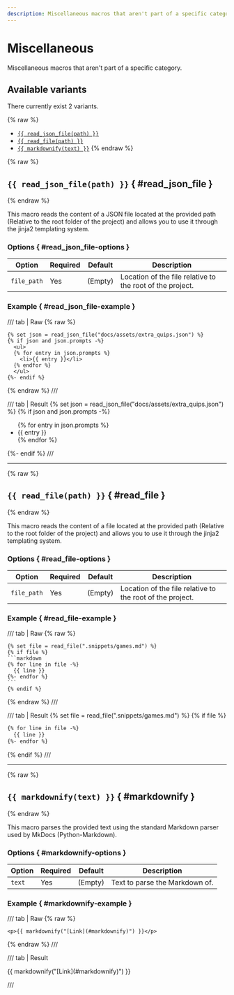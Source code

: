 ```yaml
---
description: Miscellaneous macros that aren't part of a specific category.
---
```


# Miscellaneous

Miscellaneous macros that aren't part of a specific category.

## Available variants

There currently exist 2 variants.

{% raw %}
- [`{{ read_json_file(path) }}`](#read_json_file)
- [`{{ read_file(path) }}`](#read_file)
- [`{{ markdownify(text) }}`](#markdownify)
{% endraw %}

{% raw %}
## `{{ read_json_file(path) }}` { #read_json_file }
{% endraw %}

This macro reads the content of a JSON file located at the provided path (Relative to the root folder of the project) and allows you to use it through the jinja2 templating system.

### Options { #read_json_file-options }

| Option      | Required | Default | Description                                               |
|-------------|----------|---------|-----------------------------------------------------------|
| `file_path` | Yes      | (Empty) | Location of the file relative to the root of the project. |

### Example { #read_json_file-example }

/// tab | Raw
{% raw %}
```
{% set json = read_json_file("docs/assets/extra_quips.json") %}
{% if json and json.prompts -%}
  <ul>
  {% for entry in json.prompts %}
    <li>{{ entry }}</li>
  {% endfor %}
  </ul>
{%- endif %}
```
{% endraw %}
///

/// tab | Result
{% set json = read_json_file("docs/assets/extra_quips.json") %}
{% if json and json.prompts -%}
  <ul>
  {% for entry in json.prompts %}
    <li>{{ entry }}</li>
  {% endfor %}
  </ul>
{%- endif %}
///

----

{% raw %}
## `{{ read_file(path) }}` { #read_file }
{% endraw %}

This macro reads the content of a file located at the provided path (Relative to the root folder of the project) and allows you to use it through the jinja2 templating system.

### Options { #read_file-options }

| Option      | Required | Default | Description                                               |
|-------------|----------|---------|-----------------------------------------------------------|
| `file_path` | Yes      | (Empty) | Location of the file relative to the root of the project. |

### Example { #read_file-example }

/// tab | Raw
{% raw %}
````
{% set file = read_file(".snippets/games.md") %}
{% if file %}
```markdown
{% for line in file -%}
  {{ line }}
{%- endfor %}
```
{% endif %}
````
{% endraw %}
///

/// tab | Result
{% set file = read_file(".snippets/games.md") %}
{% if file %}
```markdown
{% for line in file -%}
  {{ line }}
{%- endfor %}
```
{% endif %}
///

----

{% raw %}
## `{{ markdownify(text) }}` { #markdownify }
{% endraw %}

This macro parses the provided text using the standard Markdown parser used by MkDocs (Python-Markdown).

### Options { #markdownify-options }

| Option | Required | Default | Description                    |
|--------|----------|---------|--------------------------------|
| `text` | Yes      | (Empty) | Text to parse the Markdown of. |

### Example { #markdownify-example }

/// tab | Raw
{% raw %}
```
<p>{{ markdownify("[Link](#markdownify)") }}</p>
```
{% endraw %}
///

/// tab | Result
<p>{{ markdownify("[Link](#markdownify)") }}</p>
///